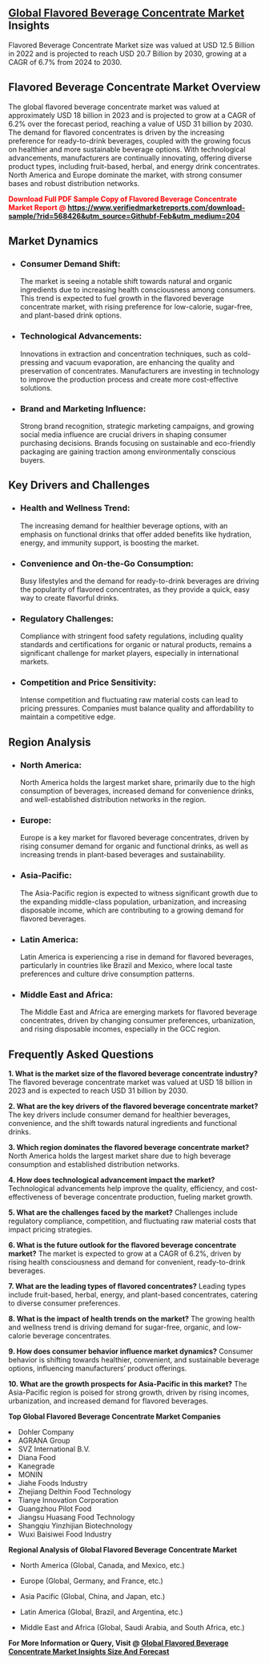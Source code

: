 <h2><a href="https://www.verifiedmarketreports.com/download-sample/?rid=568426&amp;utm_source=Githubf&amp;utm_medium=204" target="_blank">Global Flavored Beverage Concentrate Market</a> Insights</h2><p>Flavored Beverage Concentrate Market size was valued at USD 12.5 Billion in 2022 and is projected to reach USD 20.7 Billion by 2030, growing at a CAGR of 6.7% from 2024 to 2030.</p><p> <h2>Flavored Beverage Concentrate Market Overview</h2> <p>The global flavored beverage concentrate market was valued at approximately USD 18 billion in 2023 and is projected to grow at a CAGR of 6.2% over the forecast period, reaching a value of USD 31 billion by 2030. The demand for flavored concentrates is driven by the increasing preference for ready-to-drink beverages, coupled with the growing focus on healthier and more sustainable beverage options. With technological advancements, manufacturers are continually innovating, offering diverse product types, including fruit-based, herbal, and energy drink concentrates. North America and Europe dominate the market, with strong consumer bases and robust distribution networks.</p> <p><strong><p><span class=""><span style="color: #ff0000;"><strong>Download Full PDF Sample Copy of Flavored Beverage Concentrate Market Report</strong> @ </span><a href="https://www.verifiedmarketreports.com/download-sample/?rid=568426&amp;utm_source=Githubf-Feb&amp;utm_medium=204" target="_blank">https://www.verifiedmarketreports.com/download-sample/?rid=568426&amp;utm_source=Githubf-Feb&amp;utm_medium=204</a></span></p></strong></p> <h2>Market Dynamics</h2> <ul> <li><h3>Consumer Demand Shift:</h3> The market is seeing a notable shift towards natural and organic ingredients due to increasing health consciousness among consumers. This trend is expected to fuel growth in the flavored beverage concentrate market, with rising preference for low-calorie, sugar-free, and plant-based drink options.</li> <li><h3>Technological Advancements:</h3> Innovations in extraction and concentration techniques, such as cold-pressing and vacuum evaporation, are enhancing the quality and preservation of concentrates. Manufacturers are investing in technology to improve the production process and create more cost-effective solutions.</li> <li><h3>Brand and Marketing Influence:</h3> Strong brand recognition, strategic marketing campaigns, and growing social media influence are crucial drivers in shaping consumer purchasing decisions. Brands focusing on sustainable and eco-friendly packaging are gaining traction among environmentally conscious buyers.</li> </ul> <h2>Key Drivers and Challenges</h2> <ul> <li><h3>Health and Wellness Trend:</h3> The increasing demand for healthier beverage options, with an emphasis on functional drinks that offer added benefits like hydration, energy, and immunity support, is boosting the market.</li> <li><h3>Convenience and On-the-Go Consumption:</h3> Busy lifestyles and the demand for ready-to-drink beverages are driving the popularity of flavored concentrates, as they provide a quick, easy way to create flavorful drinks.</li> <li><h3>Regulatory Challenges:</h3> Compliance with stringent food safety regulations, including quality standards and certifications for organic or natural products, remains a significant challenge for market players, especially in international markets.</li> <li><h3>Competition and Price Sensitivity:</h3> Intense competition and fluctuating raw material costs can lead to pricing pressures. Companies must balance quality and affordability to maintain a competitive edge.</li> </ul> <h2>Region Analysis</h2> <ul> <li><h3>North America:</h3> North America holds the largest market share, primarily due to the high consumption of beverages, increased demand for convenience drinks, and well-established distribution networks in the region.</li> <li><h3>Europe:</h3> Europe is a key market for flavored beverage concentrates, driven by rising consumer demand for organic and functional drinks, as well as increasing trends in plant-based beverages and sustainability.</li> <li><h3>Asia-Pacific:</h3> The Asia-Pacific region is expected to witness significant growth due to the expanding middle-class population, urbanization, and increasing disposable income, which are contributing to a growing demand for flavored beverages.</li> <li><h3>Latin America:</h3> Latin America is experiencing a rise in demand for flavored beverages, particularly in countries like Brazil and Mexico, where local taste preferences and culture drive consumption patterns.</li> <li><h3>Middle East and Africa:</h3> The Middle East and Africa are emerging markets for flavored beverage concentrates, driven by changing consumer preferences, urbanization, and rising disposable incomes, especially in the GCC region.</li> </ul> <h2>Frequently Asked Questions</h2> <p><strong>1. What is the market size of the flavored beverage concentrate industry?</strong> The flavored beverage concentrate market was valued at USD 18 billion in 2023 and is expected to reach USD 31 billion by 2030.</p> <p><strong>2. What are the key drivers of the flavored beverage concentrate market?</strong> The key drivers include consumer demand for healthier beverages, convenience, and the shift towards natural ingredients and functional drinks.</p> <p><strong>3. Which region dominates the flavored beverage concentrate market?</strong> North America holds the largest market share due to high beverage consumption and established distribution networks.</p> <p><strong>4. How does technological advancement impact the market?</strong> Technological advancements help improve the quality, efficiency, and cost-effectiveness of beverage concentrate production, fueling market growth.</p> <p><strong>5. What are the challenges faced by the market?</strong> Challenges include regulatory compliance, competition, and fluctuating raw material costs that impact pricing strategies.</p> <p><strong>6. What is the future outlook for the flavored beverage concentrate market?</strong> The market is expected to grow at a CAGR of 6.2%, driven by rising health consciousness and demand for convenient, ready-to-drink beverages.</p> <p><strong>7. What are the leading types of flavored concentrates?</strong> Leading types include fruit-based, herbal, energy, and plant-based concentrates, catering to diverse consumer preferences.</p> <p><strong>8. What is the impact of health trends on the market?</strong> The growing health and wellness trend is driving demand for sugar-free, organic, and low-calorie beverage concentrates.</p> <p><strong>9. How does consumer behavior influence market dynamics?</strong> Consumer behavior is shifting towards healthier, convenient, and sustainable beverage options, influencing manufacturers’ product offerings.</p> <p><strong>10. What are the growth prospects for Asia-Pacific in this market?</strong> The Asia-Pacific region is poised for strong growth, driven by rising incomes, urbanization, and increased demand for flavored beverages.</p> </p><p><strong>Top Global Flavored Beverage Concentrate Market Companies</strong></p><div data-test-id=""><p><li>Dohler Company</li><li> AGRANA Group</li><li> SVZ International B.V.</li><li> Diana Food</li><li> Kanegrade</li><li> MONIN</li><li> Jiahe Foods Industry</li><li> Zhejiang Delthin Food Technology</li><li> Tianye Innovation Corporation</li><li> Guangzhou Pilot Food</li><li> Jiangsu Huasang Food Technology</li><li> Shangqiu Yinzhijian Biotechnology</li><li> Wuxi Baisiwei Food Industry</li></p><div><strong>Regional Analysis of&nbsp;Global Flavored Beverage Concentrate Market</strong></div><ul><li dir="ltr"><p dir="ltr">North America&nbsp;(Global, Canada, and Mexico, etc.)</p></li><li dir="ltr"><p dir="ltr">Europe (Global, Germany, and France, etc.)</p></li><li dir="ltr"><p dir="ltr">Asia Pacific&nbsp;(Global, China, and Japan, etc.)</p></li><li dir="ltr"><p dir="ltr">Latin America&nbsp;(Global, Brazil, and Argentina, etc.)</p></li><li dir="ltr">Middle East and Africa&nbsp;(Global, Saudi Arabia, and South Africa, etc.)</li></ul><p><strong>For More Information or Query, Visit @&nbsp;</strong><strong><a href="https://www.verifiedmarketreports.com/product/flavored-beverage-concentrate-market/?utm_source=Githubf&amp;utm_medium=204" target="_blank">Global Flavored Beverage Concentrate Market Insights Size And Forecast</a></strong></p></div>

